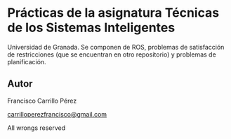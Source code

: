 # Prácticas de la asignatura Técnicas de los Sistemas Inteligentes

Universidad de Granada. Se componen de ROS, problemas de satisfacción de restricciones (que se encuentran en otro repositorio) y problemas de planificación.

## Autor

Francisco Carrillo Pérez

carrilloperezfrancisco@gmail.com

All wrongs reserved
